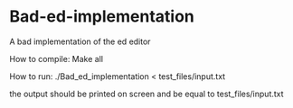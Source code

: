 # Bad-ed-implementation
A bad implementation of the ed editor


How to compile:
Make all

How to run:
./Bad_ed_implementation < test_files/input.txt

the output should be printed on screen and be equal to test_files/input.txt
